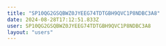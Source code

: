 ```yaml
---
title: "SP10QG2GSQBWZ0JYEEG74TDTGBH9QVC1P8NDBC3A8"
date: 2024-08-28T17:12:51.833Z
user: SP10QG2GSQBWZ0JYEEG74TDTGBH9QVC1P8NDBC3A8
layout: "users"
---
```

    